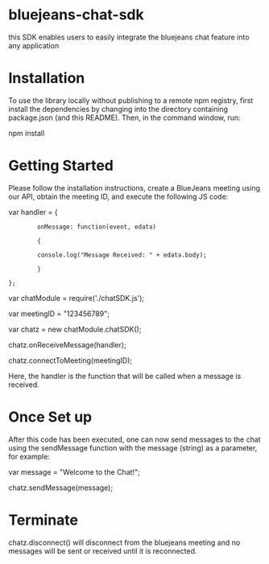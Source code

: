 # bluejeans-chat-sdk
this SDK enables users to easily integrate the bluejeans chat feature into any application

# Installation
To use the library locally without publishing to a remote npm registry, first install the dependencies by changing into the directory containing package.json (and this README). Then, in the command window, run:

npm install

# Getting Started
Please follow the installation instructions, create a BlueJeans meeting using our API, obtain the meeting ID, and execute the following JS code:

var handler = {

			onMessage: function(event, edata)
		
			{
		
			console.log("Message Received: " + edata.body);
			
			}
		
	};
var chatModule = require('./chatSDK.js');

var meetingID = "123456789";

var chatz = new chatModule.chatSDK();

chatz.onReceiveMessage(handler);

chatz.connectToMeeting(meetingID);

Here, the handler is the function that will be called when a message is received.

# Once Set up
After this code has been executed, one can now send messages to the chat using the sendMessage function with the message (string) as a parameter, for example:

var message = "Welcome to the Chat!";

chatz.sendMessage(message);

# Terminate
chatz.disconnect() will disconnect from the bluejeans meeting and no messages will be sent or received until it is reconnected.
